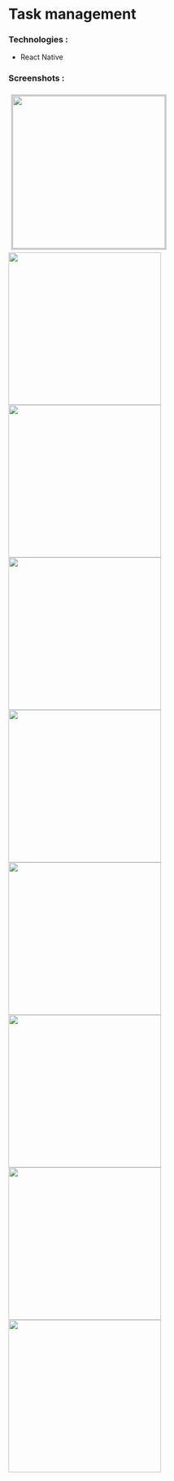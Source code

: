 # Task management

<h3>Technologies :</h3>
<ul>
  <li>React Native</li>
</ul>

<h3>Screenshots :</h3>
<div style="display:flex;flex-wrap:wrap">
  <img src="https://raw.githubusercontent.com/habibi-dev/Task-management/main/screenshot/ScreenShot.jpg" width="300" style="margin:5px;border:3px solid #cdcdcd" />
<img src="https://raw.githubusercontent.com/habibi-dev/Task-management/main/screenshot/ScreenShot-1.jpg" width="300" />
<img src="https://raw.githubusercontent.com/habibi-dev/Task-management/main/screenshot/ScreenShot-2.jpg" width="300" />
<img src="https://raw.githubusercontent.com/habibi-dev/Task-management/main/screenshot/ScreenShot-3.jpg" width="300" />
<img src="https://raw.githubusercontent.com/habibi-dev/Task-management/main/screenshot/ScreenShot-4.jpg" width="300" />
<img src="https://raw.githubusercontent.com/habibi-dev/Task-management/main/screenshot/ScreenShot-5.jpg" width="300" />
<img src="https://raw.githubusercontent.com/habibi-dev/Task-management/main/screenshot/ScreenShot-6.jpg" width="300" />
<img src="https://raw.githubusercontent.com/habibi-dev/Task-management/main/screenshot/ScreenShot-7.jpg" width="300" />
<img src="https://raw.githubusercontent.com/habibi-dev/Task-management/main/screenshot/ScreenShot-8.jpg" width="300" />
</div>
